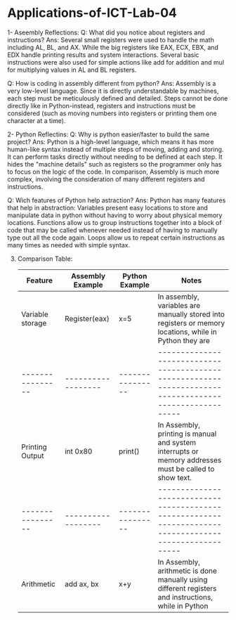 # Applications-of-ICT-Lab-04
1- Aseembly Reflections:
Q: What did you notice about registers and instructions?
Ans: Several small registers were used to handle the math including AL, BL, and AX. While the big registers like EAX, ECX, EBX, and EDX handle printing results and system interactions. Several basic instructions were also used for simple actions like add for addition and mul for multiplying values in AL and BL registers.

Q: How is coding in assembly different from python?
Ans: Assembly is a very low-level language. Since it is directly understandable by machines, each step must be meticulously defined and detailed. Steps cannot be done directly like in Python-instead, registers and instructions must be considered (such as moving numbers into registers or printing them one character at a time).

2- Python Reflectins:
Q: Why is python easier/faster to build the same project?
Ans: Python is a high-level language, which means it has more human-like syntax instead of multiple steps of moving, adding and storing. It can perform tasks directly without needing to be defined at each step. It hides the "machine details" such as registers so the programmer only has to focus on the logic of the code.
In comparison, Assembly is much more complex, involving the consideration of many different registers and instructions.

Q: Wich features of Python help astraction?
Ans: Python has many features that help in abstraction:
Variables present easy locations to store and manipulate data in python without having to worry about physical memory locations.
Functions allow us to group instructions together into a block of code that may be called whenever needed instead of having to manually type out all the code again.
Loops allow us to repeat certain instructions as many times as needed with simple syntax.

3. Comparison Table:

    | Feature        | Assembly Example | Python Example |                                              Notes                                                    |
    |----------------|------------------|----------------|-------------------------------------------------------------------------------------------------------|
    |Variable storage|Register(eax)     | x=5            |In assembly, variables are manually stored into registers or memory locations, while in Python they are|                |                |                  |                |automatically stored without having to specify.                                                        |
    |----------------|------------------|----------------|-------------------------------------------------------------------------------------------------------|
    |Printing Output |int 0x80          | print()        |In Assembly, printing is manual and system interrupts or memory addresses must be called to show text. |                |                |                  |                |In Python,printing is simple and automatic, using a simple print() function.                           |
    |----------------|------------------|----------------|-------------------------------------------------------------------------------------------------------|
    |Arithmetic      |add ax, bx        | x+y            |In Assembly, arithmetic is done manually using different registers and instructions, while in Python   |                |                |                  |                |arithmetic is done using familiar operators like + and -, and storage and calculation is automatically |                |                |                  |                |handled.                                                                                               |
  
